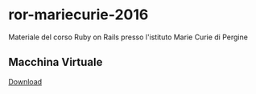 # ror-mariecurie-2016
Materiale del corso Ruby on Rails presso l'istituto Marie Curie di Pergine

## Macchina Virtuale

[Download](https://drive.google.com/file/d/0B4Fd6AFd-jMtRlNGdGoyOHEwT1k/view?usp=sharing)
